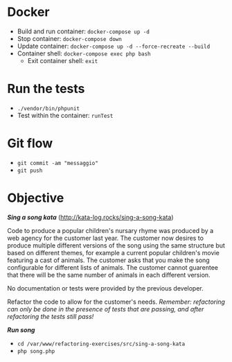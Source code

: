 # Docker
- Build and run container: `docker-compose up -d`
- Stop container: `docker-compose down`
- Update container: `docker-compose up -d --force-recreate --build`
- Container shell: `docker-compose exec php bash`
    - Exit container shell: `exit`

# Run the tests
- `./vendor/bin/phpunit`
- Test within the container: `runTest`

# Git flow 
- `git commit -am "messaggio"`
- `git push`

# Objective
**_Sing a song kata_** (http://kata-log.rocks/sing-a-song-kata)


Code to produce a popular children's nursary rhyme was produced by a web agency for the customer last year. The customer now desires to produce multiple different versions of the song using the same structure but based on different themes, for example a current popular children's movie featuring a cast of animals. The customer asks that you make the song configurable for different lists of animals. The customer cannot guarentee that there will be the same number of animals in each different version.

No documentation or tests were provided by the previous developer.

Refactor the code to allow for the customer's needs. 
_Remember: refactoring can only be done in the presence of tests that are passing, and after refactoring the tests still pass!_

**_Run song_**

- `cd /var/www/refactoring-exercises/src/sing-a-song-kata`
- `php song.php`
